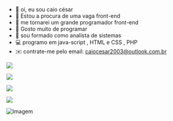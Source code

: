 - 👋 oi, eu sou caio césar
- 👀 Estou a procura de uma vaga front-end
- 🌱 me tornarei um grande programador front-end
- 💞️ Gosto muito de programar
- 📖 sou formado como analista de sistemas
- 💻 programo em java-script , HTML e CSS , PHP
- ✉️ contrate-me pelo email: caiocesar2003@outlook.com.br

![](http://github-profile-summary-cards.vercel.app/api/cards/profile-details?username=caio345&theme=default)


![](http://github-profile-summary-cards.vercel.app/api/cards/repos-per-language?username=caio345&theme=default)


![](http://github-profile-summary-cards.vercel.app/api/cards/stats?username=caio345&theme=default)


![](http://github-profile-summary-cards.vercel.app/api/cards/productive-time?username=caio345&theme=default&utcOffset=8)
 
<!-- GIF -->
<p align="left">
  <img align="center" src="https://github.com/VariableBee/VariableBee/assets/77739311/4e9f41af-6b57-49a7-b15a-74322e96b4d7" alt="Imagem">
</p>
 


 
  




 
  

  


